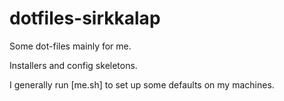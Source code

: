 dotfiles-sirkkalap
==================

Some dot-files mainly for me.

Installers and config skeletons.

I generally run [me.sh] to set up some defaults on my machines.
